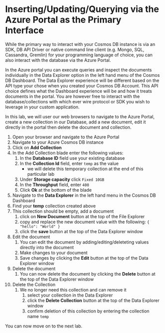 # Inserting/Updating/Querying via the Azure Portal as the Primary Interface

While the primary way to interact with your Cosmos DB instance is via an SDK, DB API Driver or native command line client (e.g. Mongo, SQL, Cassandra, Gremlin) for your programming language of choice, you can also interact with the database via the Azure Portal.

In the Azure portal you can execute queries and inspect the documents individually in the Data Explorer option in the left hand menu of the Cosmos DB Dashboard.  The Data Explorer experience will be different based on the API type your chose when you created your Cosmos DB Account.  This API choice defines what the Dashboard experience will be and how it treats documents in the portal.  You are however free to interact with the database/collections with which ever wire protocol or SDK you wish to leverage in your custom application.

In this lab, we will user our web browsers to navigate to the Azure Portal, create a new collection in our Database, add a new document, edit it directly in the portal then delete the document and collection.

1. Open your browser and navigate to the Azure Portal
1. Navigate to your Azure Cosmos DB instance
1. Click on **Add Collection**
1. In the Add Collection blade enter the following values:
    1. In the **Database ID** field use your existing database
    1. In the **Collection Id** field, enter ```temp``` as the value
        - we will delete this temporary collection at the end of this particular lab
    1. Under **Storage capacity** click ```Fixed 10GB```
    1. In the **Throughput** field, enter ```400```
    1. Click **Ok** at the bottom of the blade
1. Navigate to the **Data Explorer** in the left hand menu in the Cosmos DB Dashboard
1. Find your **temp** collection created above
1. This collection should be empty, add a document
    1. click on **New Document** button at the top of the File Explorer
    1. copy and replace the new document value with the following:  ```{ "hello": "World" }```
    1. click the **save** button at the top of the Data Explorer window
1. Edit the document
    1. You can edit the document by adding/editing/deleteting values directly into the document
    1. Make changes to your document
    1. Save changes by clicking the **Edit** button at the top of the Data Explorer window
1. Delete the document
    1. You can now delete the document by clicking the **Delete** button at the top of the Data Explorer window
1. Delete the Collection
    1. We no longer need this collection and can remove it
        1. select your collection in the Data Explorer
        1. click the **Delete Collection** button at the top of the Data Explorer window
        1. confirm deletion of this collection by entering the collection name ```temp```

You can now move on to the next lab.